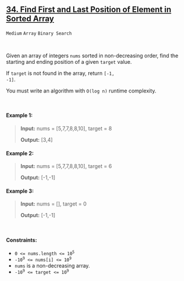 ## [34. Find First and Last Position of Element in Sorted Array](https://leetcode.com/problems/find-first-and-last-position-of-element-in-sorted-array/)

<code>Medium</code> <code>Array</code> <code>Binary Search</code>

<br>

Given an array of integers <code>nums</code> sorted in non-decreasing order, find the starting and ending position of a given <code>target</code> value.

If <code>target</code> is not found in the array, return <code>[-1, -1]</code>.

You must write an algorithm with <code>O(log n)</code> runtime complexity.

<br>

#### Example 1:

> __Input:__ nums = [5,7,7,8,8,10], target = 8
>
> __Output:__ [3,4]

#### Example 2:

> __Input:__ nums = [5,7,7,8,8,10], target = 6
>
> __Output:__ [-1,-1]

#### Example 3:

> __Input:__ nums = [], target = 0
>
> __Output:__ [-1,-1]

<br>

#### Constraints:

- <code>0 <= nums.length <= 10<sup>5</sup></code>
- <code>-10<sup>9</sup> <= nums[i] <= 10<sup>9</sup></code>
- <code>nums</code> is a non-decreasing array.
- <code>-10<sup>9</sup> <= target <= 10<sup>9</sup></code>